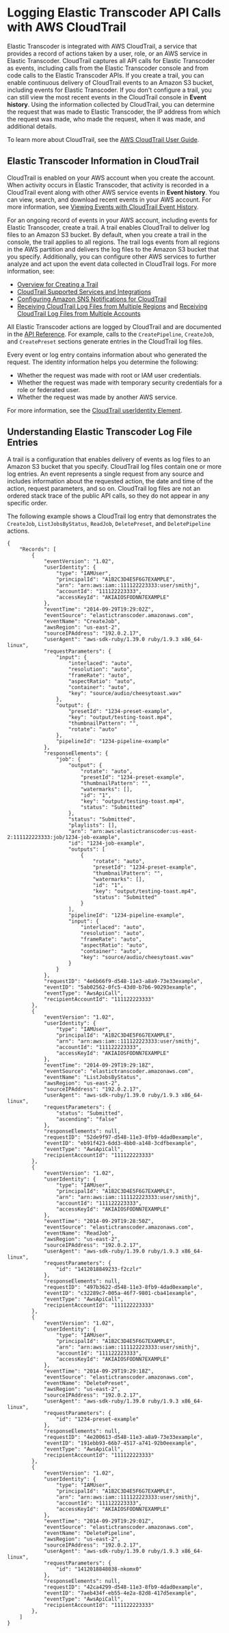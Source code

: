 # Logging Elastic Transcoder API Calls with AWS CloudTrail<a name="logging-using-cloudtrail"></a>

Elastic Transcoder is integrated with AWS CloudTrail, a service that provides a record of actions taken by a user, role, or an AWS service in Elastic Transcoder\. CloudTrail captures all API calls for Elastic Transcoder as events, including calls from the Elastic Transcoder console and from code calls to the Elastic Transcoder APIs\. If you create a trail, you can enable continuous delivery of CloudTrail events to an Amazon S3 bucket, including events for Elastic Transcoder\. If you don't configure a trail, you can still view the most recent events in the CloudTrail console in **Event history**\. Using the information collected by CloudTrail, you can determine the request that was made to Elastic Transcoder, the IP address from which the request was made, who made the request, when it was made, and additional details\. 

To learn more about CloudTrail, see the [AWS CloudTrail User Guide](http://docs.aws.amazon.com/awscloudtrail/latest/userguide/)\.

## Elastic Transcoder Information in CloudTrail<a name="service-name-info-in-cloudtrail"></a>

CloudTrail is enabled on your AWS account when you create the account\. When activity occurs in Elastic Transcoder, that activity is recorded in a CloudTrail event along with other AWS service events in **Event history**\. You can view, search, and download recent events in your AWS account\. For more information, see [Viewing Events with CloudTrail Event History](http://docs.aws.amazon.com/awscloudtrail/latest/userguide/view-cloudtrail-events.html)\. 

For an ongoing record of events in your AWS account, including events for Elastic Transcoder, create a trail\. A trail enables CloudTrail to deliver log files to an Amazon S3 bucket\. By default, when you create a trail in the console, the trail applies to all regions\. The trail logs events from all regions in the AWS partition and delivers the log files to the Amazon S3 bucket that you specify\. Additionally, you can configure other AWS services to further analyze and act upon the event data collected in CloudTrail logs\. For more information, see: 
+ [Overview for Creating a Trail](http://docs.aws.amazon.com/awscloudtrail/latest/userguide/cloudtrail-create-and-update-a-trail.html)
+ [CloudTrail Supported Services and Integrations](http://docs.aws.amazon.com/awscloudtrail/latest/userguide/cloudtrail-aws-service-specific-topics.html#cloudtrail-aws-service-specific-topics-integrations)
+ [Configuring Amazon SNS Notifications for CloudTrail](http://docs.aws.amazon.com/awscloudtrail/latest/userguide/getting_notifications_top_level.html)
+ [Receiving CloudTrail Log Files from Multiple Regions](http://docs.aws.amazon.com/awscloudtrail/latest/userguide/receive-cloudtrail-log-files-from-multiple-regions.html) and [Receiving CloudTrail Log Files from Multiple Accounts](http://docs.aws.amazon.com/awscloudtrail/latest/userguide/cloudtrail-receive-logs-from-multiple-accounts.html)

All Elastic Transcoder actions are logged by CloudTrail and are documented in the [API Reference](api-reference.md)\. For example, calls to the `CreatePipeline`, `CreateJob`, and `CreatePreset` sections generate entries in the CloudTrail log files\. 

Every event or log entry contains information about who generated the request\. The identity information helps you determine the following: 
+ Whether the request was made with root or IAM user credentials\.
+ Whether the request was made with temporary security credentials for a role or federated user\.
+ Whether the request was made by another AWS service\.

For more information, see the [CloudTrail userIdentity Element](http://docs.aws.amazon.com/awscloudtrail/latest/userguide/cloudtrail-event-reference-user-identity.html)\.

## Understanding Elastic Transcoder Log File Entries<a name="understanding-service-name-entries"></a>

A trail is a configuration that enables delivery of events as log files to an Amazon S3 bucket that you specify\. CloudTrail log files contain one or more log entries\. An event represents a single request from any source and includes information about the requested action, the date and time of the action, request parameters, and so on\. CloudTrail log files are not an ordered stack trace of the public API calls, so they do not appear in any specific order\. 

The following example shows a CloudTrail log entry that demonstrates the `CreateJob`, `ListJobsByStatus`, `ReadJob`, `DeletePreset`, and `DeletePipeline` actions\.

```
{
    "Records": [
        {
            "eventVersion": "1.02",
            "userIdentity": {
                "type": "IAMUser",
                "principalId": "A1B2C3D4E5F6G7EXAMPLE",
                "arn": "arn:aws:iam::111122223333:user/smithj",
                "accountId": "111122223333",
                "accessKeyId": "AKIAIOSFODNN7EXAMPLE"
            },
            "eventTime": "2014-09-29T19:29:02Z",
            "eventSource": "elastictranscoder.amazonaws.com",
            "eventName": "CreateJob",
            "awsRegion": "us-east-2",
            "sourceIPAddress": "192.0.2.17",
            "userAgent": "aws-sdk-ruby/1.39.0 ruby/1.9.3 x86_64-linux",
            "requestParameters": {
                "input": {
                    "interlaced": "auto",
                    "resolution": "auto",
                    "frameRate": "auto",
                    "aspectRatio": "auto",
                    "container": "auto",
                    "key": "source/audio/cheesytoast.wav"
                },
                "output": {
                    "presetId": "1234-preset-example",
                    "key": "output/testing-toast.mp4",
                    "thumbnailPattern": "",
                    "rotate": "auto"
                },
                "pipelineId": "1234-pipeline-example"
            },
            "responseElements": {
                "job": {
                    "output": {
                        "rotate": "auto",
                        "presetId": "1234-preset-example",
                        "thumbnailPattern": "",
                        "watermarks": [],
                        "id": "1",
                        "key": "output/testing-toast.mp4",
                        "status": "Submitted"
                    },
                    "status": "Submitted",
                    "playlists": [],
                    "arn": "arn:aws:elastictranscoder:us-east-2:111122223333:job/1234-job-example",
                    "id": "1234-job-example",
                    "outputs": [
                        {
                            "rotate": "auto",
                            "presetId": "1234-preset-example",
                            "thumbnailPattern": "",
                            "watermarks": [],
                            "id": "1",
                            "key": "output/testing-toast.mp4",
                            "status": "Submitted"
                        }
                    ],
                    "pipelineId": "1234-pipeline-example",
                    "input": {
                        "interlaced": "auto",
                        "resolution": "auto",
                        "frameRate": "auto",
                        "aspectRatio": "auto",
                        "container": "auto",
                        "key": "source/audio/cheesytoast.wav"
                    }
                }
            },
            "requestID": "4e6b66f9-d548-11e3-a8a9-73e33example",
            "eventID": "5ab02562-0fc5-43d0-b7b6-90293example",
            "eventType": "AwsApiCall",
            "recipientAccountId": "111122223333"
        },
        {
            "eventVersion": "1.02",
            "userIdentity": {
                "type": "IAMUser",
                "principalId": "A1B2C3D4E5F6G7EXAMPLE",
                "arn": "arn:aws:iam::111122223333:user/smithj",
                "accountId": "111122223333",
                "accessKeyId": "AKIAIOSFODNN7EXAMPLE"
            },
            "eventTime": "2014-09-29T19:29:18Z",
            "eventSource": "elastictranscoder.amazonaws.com",
            "eventName": "ListJobsByStatus",
            "awsRegion": "us-east-2",
            "sourceIPAddress": "192.0.2.17",
            "userAgent": "aws-sdk-ruby/1.39.0 ruby/1.9.3 x86_64-linux",
            "requestParameters": {
                "status": "Submitted",
                "ascending": "false"
            },
            "responseElements": null,
            "requestID": "52de9f97-d548-11e3-8fb9-4dad0example",
            "eventID": "eb91f423-6dd3-4bb0-a148-3cdfbexample",
            "eventType": "AwsApiCall",
            "recipientAccountId": "111122223333"
        },
        {
            "eventVersion": "1.02",
            "userIdentity": {
                "type": "IAMUser",
                "principalId": "A1B2C3D4E5F6G7EXAMPLE",
                "arn": "arn:aws:iam::111122223333:user/smithj",
                "accountId": "111122223333",
                "accessKeyId": "AKIAIOSFODNN7EXAMPLE"
            },
            "eventTime": "2014-09-29T19:28:50Z",
            "eventSource": "elastictranscoder.amazonaws.com",
            "eventName": "ReadJob",
            "awsRegion": "us-east-2",
            "sourceIPAddress": "192.0.2.17",
            "userAgent": "aws-sdk-ruby/1.39.0 ruby/1.9.3 x86_64-linux",
            "requestParameters": {
                "id": "1412018849233-f2czlr"
            },
            "responseElements": null,
            "requestID": "497b3622-d548-11e3-8fb9-4dad0example",
            "eventID": "c32289c7-005a-46f7-9801-cba41example",
            "eventType": "AwsApiCall",
            "recipientAccountId": "111122223333"
        },
        {
            "eventVersion": "1.02",
            "userIdentity": {
                "type": "IAMUser",
                "principalId": "A1B2C3D4E5F6G7EXAMPLE",
                "arn": "arn:aws:iam::111122223333:user/smithj",
                "accountId": "111122223333",
                "accessKeyId": "AKIAIOSFODNN7EXAMPLE"
            },
            "eventTime": "2014-09-29T19:29:18Z",
            "eventSource": "elastictranscoder.amazonaws.com",
            "eventName": "DeletePreset",
            "awsRegion": "us-east-2",
            "sourceIPAddress": "192.0.2.17",
            "userAgent": "aws-sdk-ruby/1.39.0 ruby/1.9.3 x86_64-linux",
            "requestParameters": {
                "id": "1234-preset-example"
            },
            "responseElements": null,
            "requestID": "4e200613-d548-11e3-a8a9-73e33example",
            "eventID": "191ebb93-66b7-4517-a741-92b0eexample",
            "eventType": "AwsApiCall",
            "recipientAccountId": "111122223333"
        },
        {
            "eventVersion": "1.02",
            "userIdentity": {
                "type": "IAMUser",
                "principalId": "A1B2C3D4E5F6G7EXAMPLE",
                "arn": "arn:aws:iam::111122223333:user/smithj",
                "accountId": "111122223333",
                "accessKeyId": "AKIAIOSFODNN7EXAMPLE"
            },
            "eventTime": "2014-09-29T19:29:01Z",
            "eventSource": "elastictranscoder.amazonaws.com",
            "eventName": "DeletePipeline",
            "awsRegion": "us-east-2",
            "sourceIPAddress": "192.0.2.17",
            "userAgent": "aws-sdk-ruby/1.39.0 ruby/1.9.3 x86_64-linux",
            "requestParameters": {
                "id": "1412018848038-nkomx0"
            },
            "responseElements": null,
            "requestID": "42ca4299-d548-11e3-8fb9-4dad0example",
            "eventID": "7aeb434f-eb55-4e2a-82d8-417d5example",
            "eventType": "AwsApiCall",
            "recipientAccountId": "111122223333"
        },
    ]
}
```